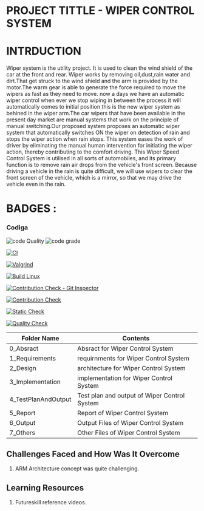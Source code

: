 

# PROJECT TITTLE - WIPER CONTROL SYSTEM 
# INTRDUCTION
Wiper system is the utility project. It is used to clean the wind shield of the car at the front and rear. Wiper works by removing oil,dust,rain water and dirt.That get struck to the wind shield and the arm is provided by the motor.The warm gear is able to generate the force required to move the wipers as fast as they need to move. now a days we have an automatic wiper control when ever we stop wiping in between the process it will automatically comes to initial position this is the new wiper system as behined in the wiper arm.The car wipers that have been available in the present day market are manual systems that work on the principle of manual switching.Our proposed system proposes an automatic wiper system that automatically switches ON the wiper on detection of rain and stops the wiper action when rain stops. This system eases the work of driver by eliminating the manual human intervention for initiating the wiper action, thereby contributing to the comfort driving.
This Wiper Speed Control System is utilised in all sorts of automobiles, and its primary function is to remove rain air drops from the vehicle's front screen. Because driving a vehicle in the rain is quite difficult, we will use wipers to clear the front screen of the vehicle, which is a mirror, so that we may drive the vehicle even in the rain.

# BADGES :

### Codiga
![code Quality](https://api.codiga.io/project/33378/score/svg)   ![code grade](https://api.codiga.io/project/33378/status/svg)




[![CI](https://github.com/AakashMoorthy/M3_WiperControl_System_/actions/workflows/main.yml/badge.svg)](https://github.com/AakashMoorthy/M3_WiperControl_System_/actions/workflows/main.yml)

[![Valgrind](https://github.com/AakashMoorthy/M3_WiperControl_System_/actions/workflows/Valgrind.yml/badge.svg)](https://github.com/AakashMoorthy/M3_WiperControl_System_/actions/workflows/Valgrind.yml)

[![Build Linux](https://github.com/AakashMoorthy/M3_WiperControl_System_/actions/workflows/Build.yml/badge.svg)](https://github.com/AakashMoorthy/M3_WiperControl_System_/actions/workflows/Build.yml)

[![Contribution Check - Git Inspector](https://github.com/AakashMoorthy/M3_WiperControl_System_/actions/workflows/gitinsprcter.yml/badge.svg)](https://github.com/thandudeepa/M1AakashMoorthy/M3_WiperControl_System_/actions/workflows/gitinsprcter.yml)


[![Contribution Check](https://github.com/AakashMoorthy/M3_WiperControl_System_/actions/workflows/Contribution.yml/badge.svg)](https://github.com/AakashMoorthy/M3_WiperControl_System_/actions/workflows/Contribution.yml)

[![Static Check](https://github.com/AakashMoorthy/M3_WiperControl_System_/actions/workflows/Static%20.yml/badge.svg)](https://github.com/AakashMoorthy/M3_WiperControl_System_/actions/workflows/Static%20.yml)

[![Quality Check](https://github.com/AakashMoorthy/M3_WiperControl_System_/actions/workflows/Quality.yml/badge.svg)](https://github.com/AakashMoorthy/M3_WiperControl_System_/actions/workflows/Quality.yml)



| Folder Name | Contents|
|---|---|
|  0_Absract | Absract for  Wiper Control System |
|  1_Requirements | requirnments for Wiper Control System  |
|  2_Design | architecture for Wiper Control System |
|  3_Implementation |implementation for Wiper Control System |
|  4_TestPlanAndOutput | Test plan and output of Wiper Control System|
|  5_Report |Report of Wiper Control System |
|  6_Output | Output Files of Wiper Control System|
|  7_Others | Other Files of Wiper Control System|

## Challenges Faced and How Was It Overcome

1. ARM Architecture  concept was quite challenging.


## Learning Resources
1. Futureskill reference videos.
